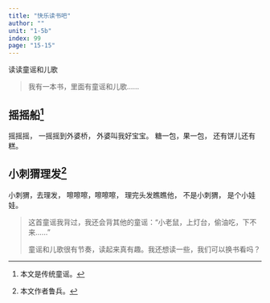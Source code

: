```yaml
---
title: "快乐读书吧"
author: ""
unit: "1-5b"
index: 99
page: "15-15"
---
```


读读童谣和儿歌

> 我有一本书，里面有童谣和儿歌……

## 摇摇船[^1]

摇摇摇，
一摇摇到外婆桥，
外婆叫我好宝宝。
糖一包，果一包，
还有饼儿还有糕。

## 小刺猬理发[^2]

小刺猬，去理发，
嚓嚓嚓，嚓嚓嚓，
理完头发瞧瞧他，
不是小刺猬，
是个小娃娃。

> 这首童谣我背过，我还会背其他的童谣：“小老鼠，上灯台，偷油吃，下不来……”
>
> 童谣和儿歌很有节奏，读起来真有趣。我还想读一些，我们可以换书看吗？

[^1]: 本文是传统童谣。
[^2]: 本文作者鲁兵。
